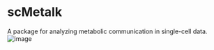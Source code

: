 # scMetalk
A package for analyzing metabolic communication in single-cell data.
![image](https://github.com/user-attachments/assets/2b98592d-b743-4926-a9ea-afbfd91c7c1f)


